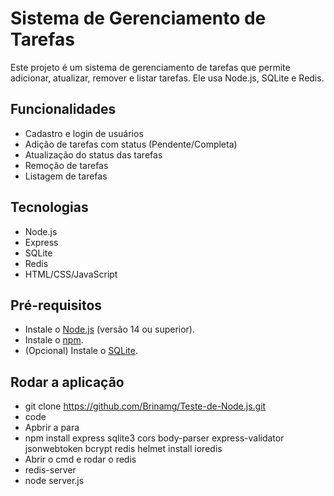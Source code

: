 # Sistema de Gerenciamento de Tarefas

Este projeto é um sistema de gerenciamento de tarefas que permite adicionar, atualizar, remover e listar tarefas. Ele usa Node.js, SQLite e Redis.

## Funcionalidades

- Cadastro e login de usuários
- Adição de tarefas com status (Pendente/Completa)
- Atualização do status das tarefas
- Remoção de tarefas
- Listagem de tarefas

## Tecnologias

- Node.js
- Express
- SQLite
- Redis
- HTML/CSS/JavaScript

## Pré-requisitos

- Instale o [Node.js](https://nodejs.org/) (versão 14 ou superior).
- Instale o [npm](https://www.npmjs.com/).
- (Opcional) Instale o [SQLite](https://www.sqlite.org/index.html).

## Rodar a aplicação
- git clone https://github.com/Brinamg/Teste-de-Node.js.git
- code
- Apbrir a para
- npm install express sqlite3 cors body-parser express-validator jsonwebtoken bcrypt redis helmet install ioredis
- Abrir o cmd e rodar o redis
- redis-server
- node server.js
